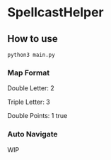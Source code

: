 # SpellcastHelper

## How to use
`python3 main.py`

### Map Format
Double Letter:
<char> 2

Triple Letter:
<char> 3

Double Points:
<char> 1 true


### Auto Navigate
WIP
